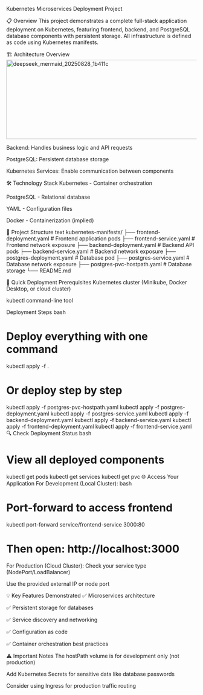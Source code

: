 Kubernetes Microservices Deployment Project

📋 Overview
This project demonstrates a complete full-stack application deployment on Kubernetes, featuring frontend, backend, and PostgreSQL database components with persistent storage. All infrastructure is defined as code using Kubernetes manifests.

🏗️ Architecture Overview
<img width="4901" height="210" alt="deepseek_mermaid_20250828_1b411c" src="https://github.com/user-attachments/assets/94b689f9-50f7-4951-8ee7-33edc3b31e81" />



Backend: Handles business logic and API requests

PostgreSQL: Persistent database storage

Kubernetes Services: Enable communication between components

🛠️ Technology Stack
Kubernetes - Container orchestration

PostgreSQL - Relational database

YAML - Configuration files

Docker - Containerization (implied)

📁 Project Structure
text
kubernetes-manifests/
├── frontend-deployment.yaml    # Frontend application pods
├── frontend-service.yaml       # Frontend network exposure
├── backend-deployment.yaml     # Backend API pods
├── backend-service.yaml        # Backend network exposure
├── postgres-deployment.yaml    # Database pod
├── postgres-service.yaml       # Database network exposure
├── postgres-pvc-hostpath.yaml  # Database storage
└── README.md

🚀 Quick Deployment
Prerequisites
Kubernetes cluster (Minikube, Docker Desktop, or cloud cluster)

kubectl command-line tool

Deployment Steps
bash
# Deploy everything with one command
kubectl apply -f .

# Or deploy step by step
kubectl apply -f postgres-pvc-hostpath.yaml
kubectl apply -f postgres-deployment.yaml
kubectl apply -f postgres-service.yaml
kubectl apply -f backend-deployment.yaml
kubectl apply -f backend-service.yaml
kubectl apply -f frontend-deployment.yaml
kubectl apply -f frontend-service.yaml
🔍 Check Deployment Status
bash
# View all deployed components
kubectl get pods
kubectl get services
kubectl get pvc
🌐 Access Your Application
For Development (Local Cluster):
bash
# Port-forward to access frontend
kubectl port-forward service/frontend-service 3000:80

# Then open: http://localhost:3000
For Production (Cloud Cluster):
Check your service type (NodePort/LoadBalancer)

Use the provided external IP or node port

💡 Key Features Demonstrated
✅ Microservices architecture

✅ Persistent storage for databases

✅ Service discovery and networking

✅ Configuration as code

✅ Container orchestration best practices

⚠️ Important Notes
The hostPath volume is for development only (not production)

Add Kubernetes Secrets for sensitive data like database passwords

Consider using Ingress for production traffic routing
